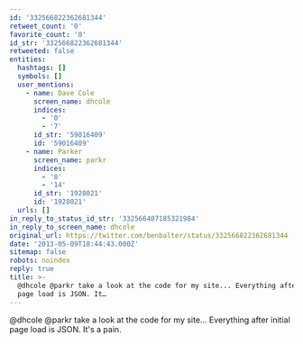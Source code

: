 ```yaml
---
id: '332566822362681344'
retweet_count: '0'
favorite_count: '0'
id_str: '332566822362681344'
retweeted: false
entities:
  hashtags: []
  symbols: []
  user_mentions:
    - name: Dave Cole
      screen_name: dhcole
      indices:
        - '0'
        - '7'
      id_str: '59016409'
      id: '59016409'
    - name: Parker
      screen_name: parkr
      indices:
        - '8'
        - '14'
      id_str: '1928021'
      id: '1928021'
  urls: []
in_reply_to_status_id_str: '332566407185321984'
in_reply_to_screen_name: dhcole
original_url: https://twitter.com/benbalter/status/332566822362681344
date: '2013-05-09T18:44:43.000Z'
sitemap: false
robots: noindex
reply: true
title: >-
  @dhcole @parkr take a look at the code for my site... Everything after initial
  page load is JSON. It…
---
```


@dhcole @parkr take a look at the code for my site... Everything after initial page load is JSON. It's a pain.